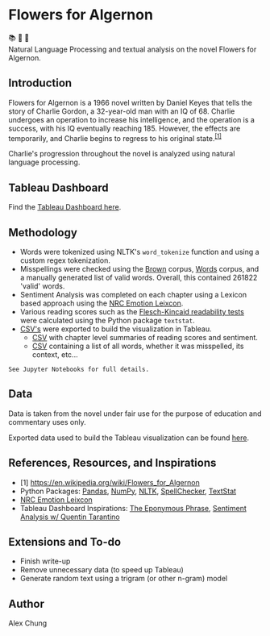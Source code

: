 # Flowers for Algernon

:books: :cherry_blossom: :mouse2:  
Natural Language Processing and textual analysis on the novel Flowers for Algernon.

## Introduction

Flowers for Algernon  is a 1966 novel written by Daniel Keyes that tells the story of Charlie Gordon, a 32-year-old man with an IQ of 68.  Charlie undergoes an operation to increase his intelligence, and the operation is a success, with his IQ eventually reaching 185.  However, the effects are temporarily, and Charlie begins to regress to his original state.<sup>[[1]](#myfootnote1)</sup>

Charlie's progression throughout the novel is analyzed using natural language processing.

## Tableau Dashboard

Find the [Tableau Dashboard here](https://public.tableau.com/profile/alex.chung#!/vizhome/FlowersforAlgernon-TextAnalysisandNLP/Main "Tableau Public - Alex Chung | Flowers for Algernon - NLP and Textual Analysis").  

## Methodology
<!--For a more detailed write-up, see [here](Writeup/).  -->

 * Words were tokenized using NLTK's `word_tokenize` function and using a custom regex tokenization.
 * Misspellings were checked using the [Brown](https://en.wikipedia.org/wiki/Brown_Corpus) corpus, [Words](https://en.wikipedia.org/wiki/Words_(Unix)) corpus, and a manually generated list of valid words.  Overall, this contained 261822 'valid' words.
 * Sentiment Analysis was completed on each chapter using a Lexicon based approach using the [NRC Emotion Leixcon](https://saifmohammad.com/WebPages/NRC-Emotion-Lexicon.htm).
 * Various reading scores such as the [Flesch-Kincaid readability tests](https://en.wikipedia.org/wiki/Flesch%E2%80%93Kincaid_readability_tests) were calculated using the Python package `textstat`.
 * [CSV's](Data/) were exported to build the visualization in Tableau.
   * [CSV](Data/Flowers%20for%20Algernon%20-%20Chapter%20summaries.csv) with chapter level summaries of reading scores and sentiment.
   * [CSV](Data/Flowers%20for%20Algernon%20-%20All%20word%20tokens.csv) containing a list of all words, whether it was misspelled, its context, etc...

`See Jupyter Notebooks for full details.`

## Data

Data is taken from the novel under fair use for the purpose of education and commentary uses only.  

Exported data used to build the Tableau visualization can be found [here](Data/).


## References, Resources, and Inspirations

 * <a name="myfootnote1">[1]</a> https://en.wikipedia.org/wiki/Flowers_for_Algernon
 * Python Packages: [Pandas](https://pandas.pydata.org/), [NumPy](https://numpy.org/), [NLTK](https://www.nltk.org/), [SpellChecker](https://pypi.org/project/pyspellchecker/), [TextStat](https://pypi.org/project/textstat/)
 * [NRC Emotion Leixcon](https://saifmohammad.com/WebPages/NRC-Emotion-Lexicon.htm)
 * Tableau Dashboard Inspirations: [The Eponymous Phrase](https://public.tableau.com/profile/skybjohnson#!/vizhome/TheEponymousPhrase/TheEponymousPhrase), [Sentiment Analysis w/ Quentin Tarantino](https://public.tableau.com/profile/tim.lafferty#!/vizhome/SentimentAnalysiswQuentinTarantino/Basic)

## Extensions and To-do
 * Finish  write-up
 * Remove unnecessary data (to speed up Tableau)
 * Generate random text using a trigram (or other n-gram) model

## Author
Alex Chung

